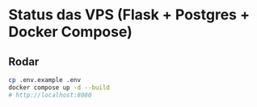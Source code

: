 # Status das VPS (Flask + Postgres + Docker Compose)

## Rodar
```bash
cp .env.example .env
docker compose up -d --build
# http://localhost:8080
